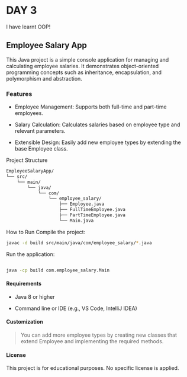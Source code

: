 # DAY 3

I have learnt OOP!

## Employee Salary App

This Java project is a simple console application for managing and calculating employee salaries. It demonstrates object-oriented programming concepts such as inheritance, encapsulation, and polymorphism and abstraction.

### Features

* Employee Management:
Supports both full-time and part-time employees.

* Salary Calculation:
Calculates salaries based on employee type and relevant parameters.

* Extensible Design:
Easily add new employee types by extending the base Employee class.

Project Structure

```bash
EmployeeSalaryApp/
└── src/
    └── main/
        └── java/
            └── com/
                └── employee_salary/
                    ├── Employee.java
                    ├── FullTimeEmployee.java
                    ├── PartTimeEmployee.java
                    └── Main.java
```

How to Run
Compile the project:

```bash
javac -d build src/main/java/com/employee_salary/*.java
```

Run the application:

```bash

java -cp build com.employee_salary.Main
```

#### Requirements

* Java 8 or higher

* Command line or IDE (e.g., VS Code, IntelliJ IDEA)

#### Customization

> You can add more employee types by creating new classes that extend Employee and implementing the required methods.

#### License

This project is for educational purposes. No specific license is applied.
